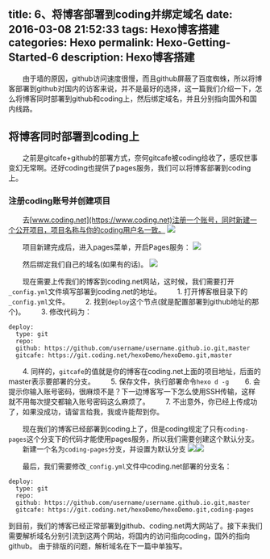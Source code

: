 title: 6、将博客部署到coding并绑定域名
date: 2016-03-08 21:52:33
tags: Hexo博客搭建
categories: Hexo
permalink: Hexo-Getting-Started-6
description: Hexo博客搭建
---
　　由于墙的原因，github访问速度很慢，而且github屏蔽了百度蜘蛛，所以将博客部署到github对国内的访客来说，并不是最好的选择，这一篇我们介绍一下，怎么将博客同时部署到github和coding上，然后绑定域名，并且分别指向国外和国内线路。

## 将博客同时部署到coding上
　　之前是gitcafe+github的部署方式，奈何gitcafe被coding给收了，感叹世事变幻无常啊。还好coding也提供了pages服务，我们可以将博客部署到coding上。
　　<!--more-->
### 注册coding账号并创建项目
　　去[www.coding.net](https://www.coding.net)注册一个账号，同时新建一个公开项目，项目名称与你的coding用户名一致。
![](http://ww1.sinaimg.cn/mw690/c55a7aeejw1f1pttpkn9ej20oz0h90th.jpg)

　　项目新建完成后，进入pages菜单，开启Pages服务：
![](http://ww2.sinaimg.cn/mw690/c55a7aeegw1f28b69cyatj20r90eit8y.jpg)

　　然后绑定我们自己的域名(如果有的话)。
![](http://ww2.sinaimg.cn/mw690/c55a7aeegw1f3u77wuci2j20jn06nq31.jpg)

　　现在需要上传我们的博客到coding.net网站，这时候，我们需要打开`_config.yml`文件填写部署到coding.net的地址。
　　1. 打开博客根目录下的`_config.yml`文件。
　　2. 找到`deploy`这个节点(就是配置部署到github地址的那个)。
　　3. 修改代码为：
```
deploy:
  type: git
  repo:
  github: https://github.com/username/username.github.io.git,master
  gitcafe: https://git.coding.net/hexoDemo/hexoDemo.git,master
```
　　4. 同样的，`gitcafe`的值就是你的博客在coding.net上面的项目地址，后面的master表示要部署的分支。
　　5. 保存文件，执行部署命令`hexo d -g`
　　6. 会提示你输入账号密码，很麻烦不是？下一边博客写一下怎么使用SSH传输，这样就不用每次提交都输入账号密码这么麻烦了。
　　7. 不出意外，你已经上传成功了，如果没成功，请留言给我，我或许能帮到你。

　　现在我们的博客已经部署到coding上了，但是coding规定了只有`coding-pages`这个分支下的代码才能使用pages服务，所以我们需要创建这个默认分支。
　　新建一个名为`coding-pages`分支，并设置为默认分支
![](http://ww1.sinaimg.cn/mw690/c55a7aeegw1f3u8fzcaatj20yt0bsglt.jpg)![](http://ww3.sinaimg.cn/mw690/c55a7aeegw1f3u8m31zgxj20h5088dfs.jpg)

　　最后，我们需要修改`_config.yml`文件中coding.net部署的分支名：
```
deploy:
  type: git
  repo:
  github: https://github.com/username/username.github.io.git,master
  gitcafe: https://git.coding.net/hexoDemo/hexoDemo.git,coding-pages
```

到目前，我们的博客已经正常部署到github、coding.net两大网站了。接下来我们需要解析域名分别引流到这两个网站，将国内的访问指向coding，国外的指向github。
由于排版的问题，解析域名在下一篇中单独写。